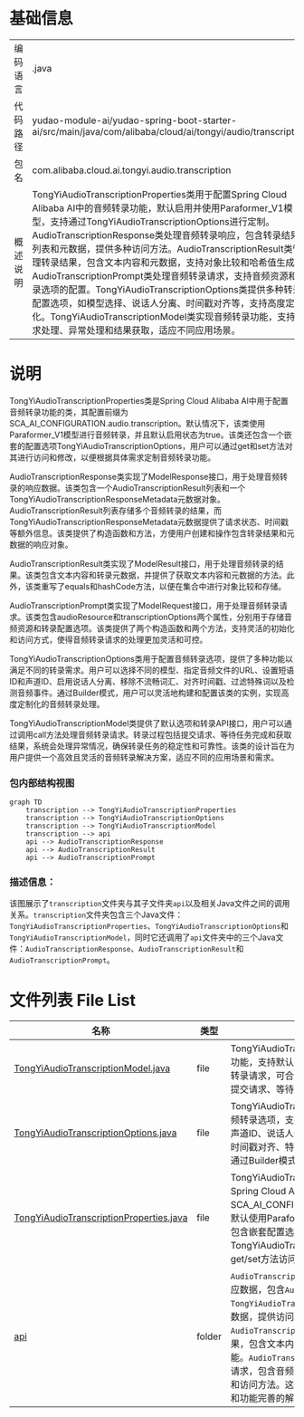 # 基础信息

|      |      |
|------|------|
| 编码语言 | .java |
| 代码路径 | yudao-module-ai/yudao-spring-boot-starter-ai/src/main/java/com/alibaba/cloud/ai/tongyi/audio/transcription |
| 包名 | com.alibaba.cloud.ai.tongyi.audio.transcription |
| 概述说明 | TongYiAudioTranscriptionProperties类用于配置Spring Cloud Alibaba AI中的音频转录功能，默认启用并使用Paraformer_V1模型，支持通过TongYiAudioTranscriptionOptions进行定制。AudioTranscriptionResponse类处理音频转录响应，包含转录结果列表和元数据，提供多种访问方法。AudioTranscriptionResult类管理转录结果，包含文本内容和元数据，支持对象比较和哈希值生成。AudioTranscriptionPrompt类处理音频转录请求，支持音频资源和转录选项的配置。TongYiAudioTranscriptionOptions类提供多种转录配置选项，如模型选择、说话人分离、时间戳对齐等，支持高度定制化。TongYiAudioTranscriptionModel类实现音频转录功能，支持请求处理、异常处理和结果获取，适应不同应用场景。 |

# 说明

TongYiAudioTranscriptionProperties类是Spring Cloud Alibaba AI中用于配置音频转录功能的类，其配置前缀为SCA_AI_CONFIGURATION.audio.transcription。默认情况下，该类使用Paraformer_V1模型进行音频转录，并且默认启用状态为true。该类还包含一个嵌套的配置选项TongYiAudioTranscriptionOptions，用户可以通过get和set方法对其进行访问和修改，以便根据具体需求定制音频转录功能。

AudioTranscriptionResponse类实现了ModelResponse<AudioTranscriptionResult>接口，用于处理音频转录的响应数据。该类包含一个AudioTranscriptionResult列表和一个TongYiAudioTranscriptionResponseMetadata元数据对象。AudioTranscriptionResult列表存储多个音频转录的结果，而TongYiAudioTranscriptionResponseMetadata元数据提供了请求状态、时间戳等额外信息。该类提供了构造函数和方法，方便用户创建和操作包含转录结果和元数据的响应对象。

AudioTranscriptionResult类实现了ModelResult<String>接口，用于处理音频转录的结果。该类包含文本内容和转录元数据，并提供了获取文本内容和元数据的方法。此外，该类重写了equals和hashCode方法，以便在集合中进行对象比较和存储。

AudioTranscriptionPrompt类实现了ModelRequest<Resource>接口，用于处理音频转录请求。该类包含audioResource和transcriptionOptions两个属性，分别用于存储音频资源和转录配置选项。该类提供了两个构造函数和两个方法，支持灵活的初始化和访问方式，使得音频转录请求的处理更加灵活和可控。

TongYiAudioTranscriptionOptions类用于配置音频转录选项，提供了多种功能以满足不同的转录需求。用户可以选择不同的模型、指定音频文件的URL、设置短语ID和声道ID、启用说话人分离、移除不流畅词汇、对齐时间戳、过滤特殊词以及检测音频事件。通过Builder模式，用户可以灵活地构建和配置该类的实例，实现高度定制化的音频转录处理。

TongYiAudioTranscriptionModel类提供了默认选项和转录API接口，用户可以通过调用call方法处理音频转录请求。转录过程包括提交请求、等待任务完成和获取结果，系统会处理异常情况，确保转录任务的稳定性和可靠性。该类的设计旨在为用户提供一个高效且灵活的音频转录解决方案，适应不同的应用场景和需求。


### 包内部结构视图

```mermaid
graph TD
    transcription --> TongYiAudioTranscriptionProperties
    transcription --> TongYiAudioTranscriptionOptions
    transcription --> TongYiAudioTranscriptionModel
    transcription --> api
    api --> AudioTranscriptionResponse
    api --> AudioTranscriptionResult
    api --> AudioTranscriptionPrompt
```

### 描述信息：
该图展示了`transcription`文件夹与其子文件夹`api`以及相关Java文件之间的调用关系。`transcription`文件夹包含三个Java文件：`TongYiAudioTranscriptionProperties`、`TongYiAudioTranscriptionOptions`和`TongYiAudioTranscriptionModel`，同时它还调用了`api`文件夹中的三个Java文件：`AudioTranscriptionResponse`、`AudioTranscriptionResult`和`AudioTranscriptionPrompt`。

# 文件列表 File List

| 名称   | 类型  | 说明 |
|-------|------|-------------|
| [TongYiAudioTranscriptionModel.java](TongYiAudioTranscriptionModel.md) | file | TongYiAudioTranscriptionModel类提供音频转录功能，支持默认选项和转录API。通过call方法处理转录请求，可合并选项和转换参数。转录流程包括提交请求、等待完成、获取结果及处理异常。 |
| [TongYiAudioTranscriptionOptions.java](TongYiAudioTranscriptionOptions.md) | file | TongYiAudioTranscriptionOptions类用于配置音频转录选项，支持模型选择、文件URL、短语ID、声道ID、说话人分离、说话人数、不流畅词移除、时间戳对齐、特殊词过滤和音频事件检测等功能，通过Builder模式灵活构建实例。 |
| [TongYiAudioTranscriptionProperties.java](TongYiAudioTranscriptionProperties.md) | file | TongYiAudioTranscriptionProperties类用于配置Spring Cloud Alibaba AI的音频转录功能，前缀为SCA_AI_CONFIGURATION.audio.transcription。默认使用Paraformer_V1模型，启用状态为true，包含嵌套配置选项TongYiAudioTranscriptionOptions，可通过get/set方法访问和修改。 |
| [api](api/_package.md) | folder | `AudioTranscriptionResponse`类处理音频转录响应数据，包含`AudioTranscriptionResult`列表和`TongYiAudioTranscriptionResponseMetadata`元数据，提供访问和操作方法。`AudioTranscriptionResult`类管理音频转录结果，包含文本内容和元数据，提供获取和比较功能。`AudioTranscriptionPrompt`类处理音频转录请求，包含音频资源和转录选项，提供灵活初始化和访问方法。这些类共同为音频转录提供了结构化和功能完善的解决方案。 |


